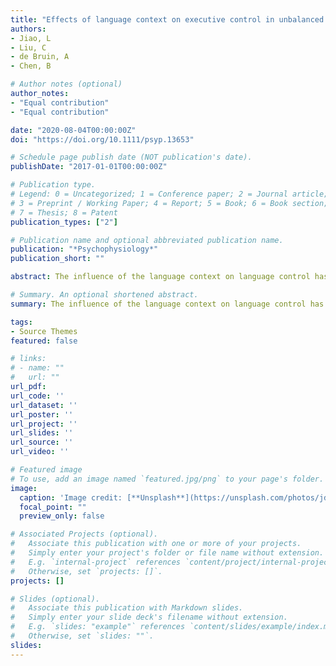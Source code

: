 ```yaml
---
title: "Effects of language context on executive control in unbalanced bilinguals: An ERPs study"
authors:
- Jiao, L
- Liu, C
- de Bruin, A
- Chen, B

# Author notes (optional)
author_notes:
- "Equal contribution"
- "Equal contribution"

date: "2020-08-04T00:00:00Z"
doi: "https://doi.org/10.1111/psyp.13653"

# Schedule page publish date (NOT publication's date).
publishDate: "2017-01-01T00:00:00Z"

# Publication type.
# Legend: 0 = Uncategorized; 1 = Conference paper; 2 = Journal article;
# 3 = Preprint / Working Paper; 4 = Report; 5 = Book; 6 = Book section;
# 7 = Thesis; 8 = Patent
publication_types: ["2"]

# Publication name and optional abbreviated publication name.
publication: "*Psychophysiology*"
publication_short: ""

abstract: The influence of the language context on language control has been widely discussed in the bilingualism literature, and there is an increase in studies examining the effect of language context on domain‐general executive control. However, it remains unclear how language contexts affect executive control performance. In the present study, we created single‐ and mixed‐language comprehension contexts. Unbalanced Chinese‐English bilinguals completed a modified flanker task that was interleaved with a single‐language or mixed‐language picture‐word matching task. The effects of language comprehension context on language control were reflected by the N2 and LPC effects. Executive control processes also differed depending on the language comprehension context, with faster behavioral responses and larger N2 but smaller P3 electrophysiological components in the mixed‐language context. Moreover, the LPC amplitude in the mixed‐language context predicted the behavioral performance in the executive control task. These findings suggested that flexible language control during language comprehension altered executive control processes in unbalanced bilinguals.

# Summary. An optional shortened abstract.
summary: The influence of the language context on language control has been widely discussed in the bilingualism literature...

tags:
- Source Themes
featured: false

# links:
# - name: ""
#   url: ""
url_pdf: 
url_code: ''
url_dataset: ''
url_poster: ''
url_project: ''
url_slides: ''
url_source: ''
url_video: ''

# Featured image
# To use, add an image named `featured.jpg/png` to your page's folder. 
image:
  caption: 'Image credit: [**Unsplash**](https://unsplash.com/photos/jdD8gXaTZsc)'
  focal_point: ""
  preview_only: false

# Associated Projects (optional).
#   Associate this publication with one or more of your projects.
#   Simply enter your project's folder or file name without extension.
#   E.g. `internal-project` references `content/project/internal-project/index.md`.
#   Otherwise, set `projects: []`.
projects: []

# Slides (optional).
#   Associate this publication with Markdown slides.
#   Simply enter your slide deck's filename without extension.
#   E.g. `slides: "example"` references `content/slides/example/index.md`.
#   Otherwise, set `slides: ""`.
slides:
---
```

